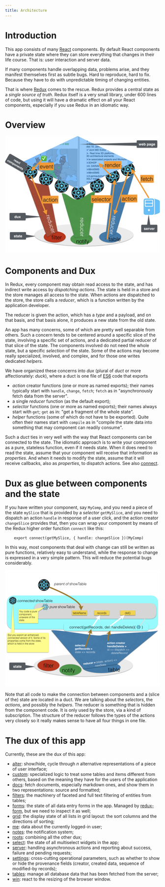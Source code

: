 ```yaml
---
title: Architecture
---
```


# Introduction
This app consists of many [React](React) components.
By default React components have a private state where they can store everything that changes
in their life course. That is: user interaction and server data.

If many components handle overlapping data, problems arise, and they manifest themselves first as subtle bugs.
Hard to reproduce, hard to fix. Because they have to do with unpredictable timing of changing entities.

That is where [Redux](React#redux) comes to the rescue.
Redux provides a central state as a *single source of truth*.
Redux itself is a very small library, under 600 lines of code, but using it will have a dramatic effect on
all your React components, especially if you use Redux in an idiomatic way.

# Overview
![diag](design/design.007.jpeg)

# Components and Dux
In Redux, every component may obtain read access to the state, and has indirect write access by *dispatching* *actions*.
The state is held in a store and the store manages all access to the state.
When actions are dispatched to the store, the store calls a *reducer*,
which is a function written by the application developer.

The reducer is given the action, which has a *type* and a payload, and on that basis, and that basis alone,
it produces a new state from the old state.

An app has many concerns, some of which are pretty well separable from others.
Such a concern tends to be centered around a specific slice of the state,
involving a specific set of actions, and a dedicated partial reducer of that slice of the state.
The components involved do not need the whole state, but a specific *selection* of the state.
Some of the actions may become really specialized, involved, and complex, and for those
one writes dedicated *helpers*.

We have organized these concerns into *dux* (plural of *duct* or
more affectionately: *duck*), where a duct is one file of [ES6](ES6) code that
exports

* *action* creator functions (one or more as named exports); their names typically start with `handle`, `change`, `fetch`;
  `fetch` as in "asynchronously fetch data from the server".
* a single *reducer* function (as the default export);
* *selector* functions (one or more as named exports); their names always start with `get`;
  `get` as in: "get a fragment of the whole state".
* *helper* functions (some of which do not have to be exported).
  Quite often their names start with `compile` as in "compile the state data into something
  that may component can readily consume".

Such a *duct* ties in very well with the way that React components can be connected to the state.
The idiomatic approach is to write your component as a pure, stateless function, even if it needs state.
When it does need to read the state, assume that your component will receive that information as *properties*.
And when it needs to modify the state, assume that it will receive callbacks, also as *properties*, to dispatch actions.
See also [connect](React#connect).

# Dux as glue between components and the state
If you have written your component, say `MyComp`, and you need a piece of the state `mySlice` that is provided by a *selector*
`getMySlice`, and you need to dispatch an action `handle` in response of a user click, and the action creator
`changeSlice` provides that, then you can wrap your component by means of the Redux higher order function `connect` like this:

```es6
    export connect(getMySlice, { handle: changeSlice })(MyComp)
```

In this way, most components that deal with change can still be written as pure functions, relatively easy to understand,
while the response to change is expressed in a very simple pattern.
This will reduce the potential bugs considerably.

![diag](design/design.008.jpeg)

Note that all code to make the connection between components and a (slice of the) state are located in a duct.
We are talking about the *selectors*, the *actions*, and possibly the *helpers*.
The reducer is something that is hidden from the component code.
It is only used by the store, via a kind of subscription.
The structure of the reducer follows the types of the actions very closely
so it really makes sense to have all four things in one file.

# The dux of this app
Currently, these are the dux of this app:

* [alter](Dux#alter): show/hide, cycle through *n* alternative representations of a piece of user interface;
* [custom](Dux#custom): specialized logic to treat some tables and items different from others, based on the
  meaning they have for the users of the application
* [docs](Dux#docs): fetch documents, especially markdown ones, and show them in two representations: source and formatted;
* [filters](Dux#filters): the machinery of faceted and full text filtering of entities from tables;
* [forms](Dux#forms): the state of all data entry forms in the app.
  Managed by [redux-form](http://redux-form.com), but we need to 
  inspect it as well;
* [grid](Dux#grid): the display state of all lists in grid layout: the sort columns and the directions
  of sorting;
* [me](Dux#me): data about the currently logged-in user;
* [notes](Dux#notes): the notification system;
* [roots](Dux#roots): combining all the other dux;
* [select](Dux#select): the state of all multiselect widgets in the app;
* [server](Dux#server): handling asynchronous actions and reporting about success, failure
  and pending requests;
* [settings](Dux#settings): cross-cutting operational parameters, such as whether to show or hide
  the provenance fields (creator, created data, sequence of modified-by records);
* [tables](Dux#tables): manage all database data that has been fetched from the server;
* [win](Dux#win): react to the resizing of the browser window.

